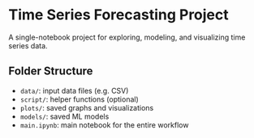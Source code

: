 # Time Series Forecasting Project

A single-notebook project for exploring, modeling, and visualizing time series data.

## Folder Structure

- `data/`: input data files (e.g. CSV)
- `script/`: helper functions (optional)
- `plots/`: saved graphs and visualizations
- `models/`: saved ML models
- `main.ipynb`: main notebook for the entire workflow

